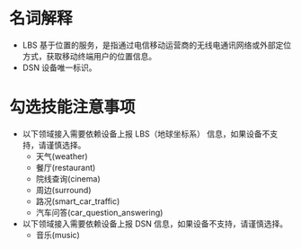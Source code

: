 # 名词解释
- LBS 基于位置的服务，是指通过电信移动运营商的无线电通讯网络或外部定位方式，获取移动终端用户的位置信息。
- DSN 设备唯一标识。

# 勾选技能注意事项
- 以下领域接入需要依赖设备上报 LBS（地球坐标系） 信息，如果设备不支持，请谨慎选择。
  - 天气(weather)
  - 餐厅(restaurant)
  - 院线查询(cinema)
  - 周边(surround)
  - 路况(smart_car_traffic)
  - 汽车问答(car_question_answering)
- 以下领域接入需要依赖设备上报 DSN 信息，如果设备不支持，请谨慎选择。
  - 音乐(music)

